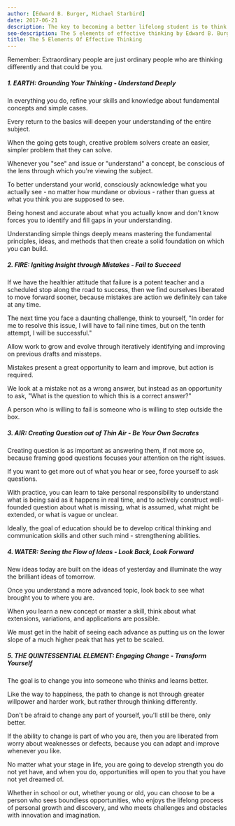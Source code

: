 ```yaml
---
author: [Edward B. Burger, Michael Starbird]
date: 2017-06-21
description: The key to becoming a better lifelong student is to think effectively. We cannot be afraid of failing, instead look at it as a starting point. It's about learning the basic at a deeper level, this in return will provide us the foundation we need to learn more complex and advance topics.
seo-description: The 5 elements of effective thinking by Edward B. Burger and Michael Starbird notes.
title: The 5 Elements Of Effective Thinking
---
```


Remember: Extraordinary people are just ordinary people who are thinking differently and that could be you.

##### 1. EARTH: Grounding Your Thinking - Understand Deeply

In everything you do, refine your skills and knowledge about fundamental concepts and simple cases.

Every return to the basics will deepen your understanding of the entire subject.

When the going gets tough, creative problem solvers create an easier, simpler problem that they can solve.

Whenever you "see" and issue or "understand" a concept, be conscious of the lens through which you're viewing the subject.

To better understand your world, consciously acknowledge what you actually see - no matter how mundane or obvious - rather than guess at what you think you are supposed to see.

Being honest and accurate about what you actually know and don't know forces you to identify and fill gaps in your understanding.

Understanding simple things deeply means mastering the fundamental principles, ideas, and methods that then create a solid foundation on which you can build.

##### 2. FIRE: Igniting Insight through Mistakes - Fail to Succeed

If we have the healthier attitude that failure is a potent teacher and a scheduled stop along the road to success, then we find ourselves liberated to move forward sooner, because mistakes are action we definitely can take at any time.

The next time you face a daunting challenge, think to yourself, "In order for me to resolve this issue, I will have to fail nine times, but on the tenth attempt, I will be successful."

Allow work to grow and evolve through iteratively identifying and improving on previous drafts and missteps.

Mistakes present a great opportunity to learn and improve, but action is required.

We look at a mistake not as a wrong answer, but instead as an opportunity to ask, "What is the question to which this is a correct answer?"

A person who is willing to fail is someone who is willing to step outside the box.

##### 3. AIR: Creating Question out of Thin Air - Be Your Own Socrates

Creating question is as important as answering them, if not more so, because framing good questions focuses your attention on the right issues.

If you want to get more out of what you hear or see, force yourself to ask questions.

With practice, you can learn to take personal responsibility to understand what is being said as it happens in real time, and to actively construct well-founded question about what is missing, what is assumed, what might be extended, or what is vague or unclear.

Ideally, the goal of education should be to develop critical thinking and communication skills and other such mind - strengthening abilities.

##### 4. WATER: Seeing the Flow of Ideas - Look Back, Look Forward

New ideas today are built on the ideas of yesterday and illuminate the way the brilliant ideas of tomorrow.

Once you understand a more advanced topic, look back to see what brought you to where you are.

When you learn a new concept or master a skill, think about what extensions, variations, and applications are possible.

We must get in the habit of seeing each advance as putting us on the lower slope of a much higher peak that has yet to be scaled.

##### 5. THE QUINTESSENTIAL ELEMENT: Engaging Change - Transform Yourself

The goal is to change you into someone who thinks and learns better.

Like the way to happiness, the path to change is not through greater willpower and harder work, but rather through thinking differently.

Don't be afraid to change any part of yourself, you'll still be there, only better.

If the ability to change is part of who you are, then you are liberated from worry about weaknesses or defects, because you can adapt and improve whenever you like.

No matter what your stage in life, you are going to develop strength you do not yet have, and when you do, opportunities will open to you that you have not yet dreamed of.

Whether in school or out, whether young or old, you can choose to be a person who sees boundless opportunities, who enjoys the lifelong process of personal growth and discovery, and who meets challenges and obstacles with innovation and imagination.
